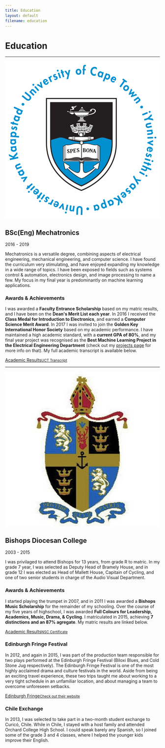 ```yaml
---
title: Education
layout: default
filename: education
--- 
```

<h1>Education</h1>
<hr>

<img class="icon" src="resources/uct_icon.png" alt="UCT Logo">
<h2>BSc(Eng) Mechatronics</h2>
<p class="subtitle">2016 - 2019</p>
<p>
  Mechatronics is a versatile degree, combining aspects of electrical engineering, mechanical engineering, and computer science. I have found the curriculum very stimulating, and have enjoyed expanding my knowledge in a wide range of topics. I have been exposed to fields such as systems control & automation, electronics design, and image processing to name a few. My focus in my final year is predominantly on machine learning applications.
</p>
<h3>Awards & Achievements</h3>
<p>
  I was awarded a <b>Faculty Entrance Scholarship</b> based on my matric results, and I have been on the <b>Dean's Merit List each year</b>. In 2016 I received the <b>Class Medal for Introduction to Electronics</b>, and earned a <b>Computer Science Merit Award</b>. In 2017 I was invited to join the <b>Golden Key International Honor Society</b> based on my academic performance. I have maintained a high academic standard, with a <b>current GPA of 80%</b>, and my final year project was recognised as the <b>Best Machine Learning Project in the Electrical Engineering Department</b> (check out my <a href="projects">projects page</a> for more info on that). My full academic transcript is available below.
</p>
<div class="linkbox">
  <a href="resources/UCT_Transcript_StefanDominicus.pdf" target="_blank">Academic Results<small>UCT Transcript</small></a>
</div>
<hr>

<img class="icon" src="resources/bishops_icon.png" alt="Bishops Diocensan College Logo">
<h2>Bishops Diocesan College</h2>
<p class="subtitle">2003 - 2015</p>
<p>
  I was privilaged to attend Bishops for 13 years, from grade R to matric. In my grade 7 year, I was selected as Deputy Head of Bramely House, and in grade 12 I was elected as Head of Mallett House, Capitain of Cycling, and one of two senior students in charge of the Audio Visual Department.
</p>
<h3>Awards & Achievements</h3>
<p>
  I started playing the trumpet in 2007, and in 2011 I was awarded a <b>Bishops Music Scholarship</b> for the remainder of my schooling. Over the course of my five years of highschool, I was awarded <b>Full Colours for Leadership, Academics, Music, Drama, & Cycling</b>. I matriculated in 2015, achieving <b>7 distinctions and an 87% agregate</b>. My matric results are linked below.
</p>
<div class="linkbox">
  <a href="resources/MatricCertificate_StefanDominicus.pdf" target="_blank">Academic Results<small>NSC Certificate</small></a>
</div>

<h3>Edinburgh Fringe Festival</h3>
<p>
  In 2012, and again in 2015, I was part of the production team responsible for two plays performed at the Edinburgh Fringe Festival (Biloxi Blues, and Cold Stone Jug respectively). The Edinburgh Fringe Festival is one of the most highly acclaimed drama and culture festivals in the world. Aside from being an exciting travel experience, these two trips taught me about working to a very tight schedule in an unfamiliar location, and about managing a team to overcome unforeseen setbacks.
</p>
<div class="linkbox">
  <a href="https://www.edfringe.com" target="_blank">Edinburgh Fringe<small>Check out their website</small></a>
</div>

<h3>Chile Exchange</h3>
<p>
  In 2013, I was selected to take part in a two-month student exchange to Curicó, Chile. While in Chile, I stayed with a host family and attended Orchard College High School. I could speak barely any Spanish, so I joined some of the grade 3 and 4 classes, where I helped the younger kids improve their English.
</p>
